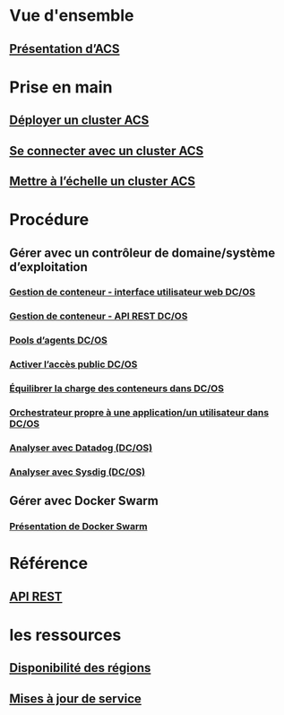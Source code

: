 # Vue d'ensemble
## [Présentation d’ACS](container-service-intro.md)
# Prise en main

## [Déployer un cluster ACS](container-service-deployment.md)
## [Se connecter avec un cluster ACS](container-service-connect.md)
## [Mettre à l’échelle un cluster ACS](container-service-scale.md)

# Procédure

## Gérer avec un contrôleur de domaine/système d’exploitation
### [Gestion de conteneur - interface utilisateur web DC/OS](container-service-mesos-marathon-ui.md)
### [Gestion de conteneur - API REST DC/OS](container-service-mesos-marathon-rest.md)
### [Pools d’agents DC/OS](container-service-dcos-agents.md)
### [Activer l’accès public DC/OS](container-service-enable-public-access.md)
### [Équilibrer la charge des conteneurs dans DC/OS](container-service-load-balancing.md)
### [Orchestrateur propre à une application/un utilisateur dans DC/OS](container-service-application-specific-marathon.md)
### [Analyser avec Datadog (DC/OS)](container-service-monitoring.md)
### [Analyser avec Sysdig (DC/OS)](container-service-monitoring-sysdig.md)
## Gérer avec Docker Swarm
### [Présentation de Docker Swarm](container-service-docker-swarm.md)

# Référence

## [API REST](https://go.microsoft.com/fwlink/p/?linkid=833499)

# les ressources

## [Disponibilité des régions](https://azure.microsoft.com/regions/services/)
## [Mises à jour de service](https://azure.microsoft.com/en-us/updates/?product=container-service&updatetype=&platform=)


<!--HONumber=Nov16_HO2-->


